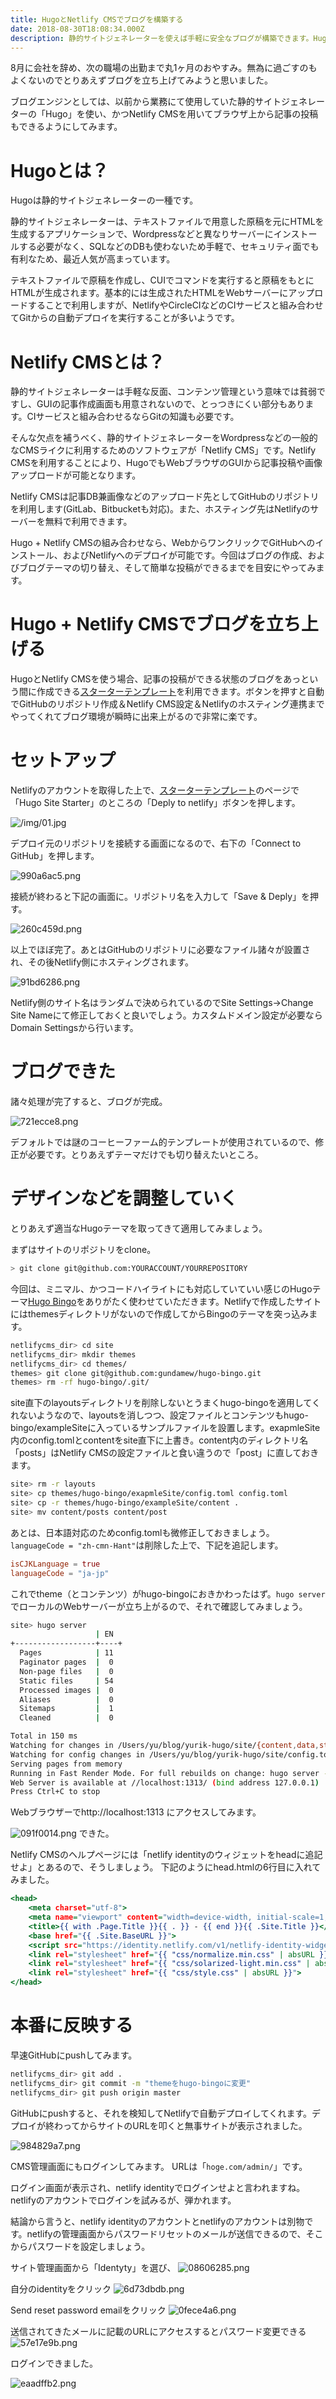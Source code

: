 ```yaml
---
title: HugoとNetlify CMSでブログを構築する
date: 2018-08-30T18:08:34.000Z
description: 静的サイトジェネレーターを使えば手軽に安全なブログが構築できます。HugoとNetlify CMSでブログを構築してみます。
---
```


8月に会社を辞め、次の職場の出勤まで丸1ヶ月のおやすみ。無為に過ごすのもよくないのでとりあえずブログを立ち上げてみようと思いました。

ブログエンジンとしては、以前から業務にて使用していた静的サイトジェネレーターの「Hugo」を使い、かつNetlify CMSを用いてブラウザ上から記事の投稿もできるようにしてみます。


# Hugoとは？

Hugoは静的サイトジェネレーターの一種です。

静的サイトジェネレーターは、テキストファイルで用意した原稿を元にHTMLを生成するアプリケーションで、Wordpressなどと異なりサーバーにインストールする必要がなく、SQLなどのDBも使わないため手軽で、セキュリティ面でも有利なため、最近人気が高まっています。

テキストファイルで原稿を作成し、CUIでコマンドを実行すると原稿をもとにHTMLが生成されます。基本的には生成されたHTMLをWebサーバーにアップロードすることで利用しますが、NetlifyやCircleCIなどのCIサービスと組み合わせてGitからの自動デプロイを実行することが多いようです。

# Netlify CMSとは？

静的サイトジェネレーターは手軽な反面、コンテンツ管理という意味では貧弱ですし、GUIの記事作成画面も用意されないので、とっつきにくい部分もあります。CIサービスと組み合わせるならGitの知識も必要です。

そんな欠点を補うべく、静的サイトジェネレーターをWordpressなどの一般的なCMSライクに利用するためのソフトウェアが「Netlify CMS」です。Netlify CMSを利用することにより、HugoでもWebブラウザのGUIから記事投稿や画像アップロードが可能となります。

Netlify CMSは記事DB兼画像などのアップロード先としてGitHubのリポジトリを利用します(GitLab、Bitbucketも対応)。また、ホスティング先はNetlifyのサーバーを無料で利用できます。

Hugo + Netlify CMSの組み合わせなら、WebからワンクリックでGitHubへのインストール、およびNetlifyへのデプロイが可能です。今回はブログの作成、およびブログテーマの切り替え、そして簡単な投稿ができるまでを目安にやってみます。



# Hugo + Netlify CMSでブログを立ち上げる

HugoとNetlify CMSを使う場合、記事の投稿ができる状態のブログをあっという間に作成できる[スターターテンプレート](https://www.netlifycms.org/docs/start-with-a-template/)を利用できます。ボタンを押すと自動でGitHubのリポジトリ作成＆Netlify CMS設定＆Netlifyのホスティング連携までやってくれてブログ環境が瞬時に出来上がるので非常に楽です。


# セットアップ

Netlifyのアカウントを取得した上で、[スターターテンプレート](https://www.netlifycms.org/docs/start-with-a-template/)のページで「Hugo Site Starter」のところの「Deply to netlify」ボタンを押します。

![/img/01.jpg](/img/01.jpg)

デプロイ元のリポジトリを接続する画面になるので、右下の「Connect to GitHub」を押します。

![990a6ac5.png](/img/990a6ac5.png)

接続が終わると下記の画面に。リポジトリ名を入力して「Save & Deply」を押す。

![260c459d.png](/img/260c459d.png)

以上でほぼ完了。あとはGitHubのリポジトリに必要なファイル諸々が設置され、その後Netlify側にホスティングされます。


![91bd6286.png](/img/91bd6286.png)

Netlify側のサイト名はランダムで決められているのでSite Settings→Change Site Nameにて修正しておくと良いでしょう。カスタムドメイン設定が必要ならDomain Settingsから行います。


# ブログできた

諸々処理が完了すると、ブログが完成。

![721ecce8.png](/img/721ecce8.png)

デフォルトでは謎のコーヒーファーム的テンプレートが使用されているので、修正が必要です。とりあえずテーマだけでも切り替えたいところ。

# デザインなどを調整していく

とりあえず適当なHugoテーマを取ってきて適用してみましょう。

まずはサイトのリポジトリをclone。

```bash
> git clone git@github.com:YOURACCOUNT/YOURREPOSITORY
```

今回は、ミニマル、かつコードハイライトにも対応していていい感じのHugoテーマ[Hugo Bingo](/img/https://themes.gohugo.io/hugo-bingo/)をありがたく使わせていただきます。Netlifyで作成したサイトにはthemesディレクトリがないので作成してからBingoのテーマを突っ込みます。

```bash
netlifycms_dir> cd site
netlifycms_dir> mkdir themes
netlifycms_dir> cd themes/
themes> git clone git@github.com:gundamew/hugo-bingo.git
themes> rm -rf hugo-bingo/.git/
```

site直下のlayoutsディレクトリを削除しないとうまくhugo-bingoを適用してくれないようなので、layoutsを消しつつ、設定ファイルとコンテンツもhugo-bingo/exampleSiteに入っているサンプルファイルを設置します。exapmleSite内のconfig.tomlとcontentをsite直下に上書き。content内のディレクトリ名「posts」はNetlify CMSの設定ファイルと食い違うので「post」に直しておきます。

```bash
site> rm -r layouts
site> cp themes/hugo-bingo/exapmleSite/config.toml config.toml
site> cp -r themes/hugo-bingo/exampleSite/content . 
site> mv content/posts content/post
```

あとは、日本語対応のためconfig.tomlも微修正しておきましょう。`languageCode = "zh-cmn-Hant"`は削除した上で、下記を追記します。

```toml:config.toml
isCJKLanguage = true
languageCode = "ja-jp"
```

これでtheme（とコンテンツ）がhugo-bingoにおきかわったはず。`hugo server`でローカルのWebサーバーが立ち上がるので、それで確認してみましょう。

```bash
site> hugo server
                   | EN
+------------------+----+
  Pages            | 11
  Paginator pages  |  0
  Non-page files   |  0
  Static files     | 54
  Processed images |  0
  Aliases          |  0
  Sitemaps         |  1
  Cleaned          |  0

Total in 150 ms
Watching for changes in /Users/yu/blog/yurik-hugo/site/{content,data,static,themes}
Watching for config changes in /Users/yu/blog/yurik-hugo/site/config.toml
Serving pages from memory
Running in Fast Render Mode. For full rebuilds on change: hugo server --disableFastRender
Web Server is available at //localhost:1313/ (bind address 127.0.0.1)
Press Ctrl+C to stop
```
Webブラウザーでhttp://localhost:1313 にアクセスしてみます。

![091f0014.png](/img/091f0014.png)
できた。

Netlify CMSのヘルプページには「netlify identityのウィジェットをheadに追記せよ」とあるので、そうしましょう。
下記のようにhead.htmlの6行目に入れてみました。
```html:hugo-bingo/layouts/partial/head.html
<head>
    <meta charset="utf-8">
    <meta name="viewport" content="width=device-width, initial-scale=1, shrink-to-fit=no">
    <title>{{ with .Page.Title }}{{ . }} - {{ end }}{{ .Site.Title }}</title>
    <base href="{{ .Site.BaseURL }}">
    <script src="https://identity.netlify.com/v1/netlify-identity-widget.js"></script>
    <link rel="stylesheet" href="{{ "css/normalize.min.css" | absURL }}">
    <link rel="stylesheet" href="{{ "css/solarized-light.min.css" | absURL }}">
    <link rel="stylesheet" href="{{ "css/style.css" | absURL }}">
</head>

```

# 本番に反映する

早速GitHubにpushしてみます。

```bash
netlifycms_dir> git add .
netlifycms_dir> git commit -m "themeをhugo-bingoに変更"
netlifycms_dir> git push origin master
```

GitHubにpushすると、それを検知してNetlifyで自動デプロイしてくれます。デプロイが終わってからサイトのURLを叩くと無事サイトが表示されました。

![984829a7.png](/img/984829a7.png)

CMS管理画面にもログインしてみます。
URLは「`hoge.com/admin/`」です。

ログイン画面が表示され、netlify identityでログインせよと言われますね。netlifyのアカウントでログインを試みるが、弾かれます。

結論から言うと、netlify identityのアカウントとnetlifyのアカウントは別物です。netlifyの管理画面からパスワードリセットのメールが送信できるので、そこからパスワードを設定しましょう。

サイト管理画面から「Identyty」を選び、
![08606285.png](/img/08606285.png)

自分のidentityをクリック
![6d73dbdb.png](/img/6d73dbdb.png)

Send reset password emailをクリック
![0fece4a6.png](/img/11e8ae54.png)

送信されてきたメールに記載のURLにアクセスするとパスワード変更できる
![57e17e9b.png](/img/57e17e9b.png)


ログインできました。

![eaadffb2.png](/img/eaadffb2.png)

